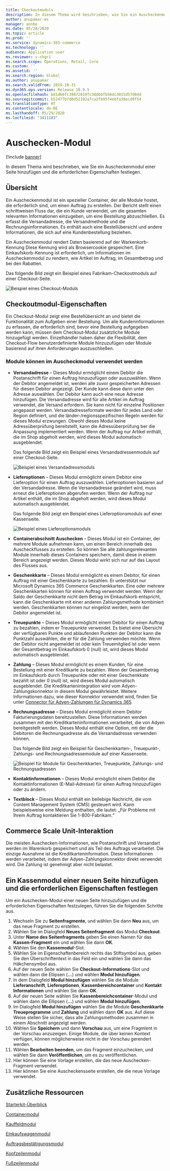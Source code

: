 ```yaml
---
title: Checkoutmoduls
description: In diesem Thema wird beschrieben, wie Sie ein Auscheckenmodul einer Seite hinzufügen und die erforderlichen Eigenschaften festlegen.
author: anupamar-ms
manager: annbe
ms.date: 05/28/2020
ms.topic: article
ms.prod: ''
ms.service: dynamics-365-commerce
ms.technology: ''
audience: Application user
ms.reviewer: v-chgri
ms.search.scope: Operations, Retail, Core
ms.custom: ''
ms.assetid: ''
ms.search.region: Global
ms.author: anupamar
ms.search.validFrom: 2019-10-31
ms.dyn365.ops.version: Release 10.0.5
ms.openlocfilehash: bd1d66fc39872019fc38dbbfb56dc3015d57d0dd
ms.sourcegitcommit: b52477b7d0d52102a7ca2fb95f4ebfa30ecd9f54
ms.translationtype: HT
ms.contentlocale: de-DE
ms.lasthandoff: 05/29/2020
ms.locfileid: "3411183"
---
```

# <a name="checkout-module"></a>Auschecken-Modul


[!include [banner](includes/banner.md)]

In diesem Thema wird beschrieben, wie Sie ein Auscheckenmodul einer Seite hinzufügen und die erforderlichen Eigenschaften festlegen.

## <a name="overview"></a>Übersicht

Ein Auscheckenmodul ist ein spezieller Container, der alle Module hostet, die erforderlich sind, um einen Auftrag zu erstellen. Der Bericht stellt einen schrittweisen Fluss dar, die ein Kunde verwendet, um die gesamten relevanten Informationen einzugeben, um eine Bestellung abzuschließen. Es erfasst die Versandadresse, die Versandmethode und die Rechnungsinformationen. Es enthält auch eine Bestellübersicht und andere Informationen, die sich auf eine Kundenbestellung beziehen.

Ein Auscheckenmodul rendert Daten basierend auf der Warkenkorb-Kennung Diese Kennung wird als Browsercookie gespeichert. Eine Einkaufskorb-Kennung ist erforderlich, um Informationen im Auscheckenmodul zu rendern, wie Artikel im Auftrag, im Gesamtbetrag und bei den Rabatten. 

Das folgende Bild zeigt ein Beispiel eines Fabrikam-Checkoutmoduls auf einer Checkout-Seite.

![Beispiel eines Checkout-Moduls](./media/Checkout.PNG)

## <a name="checkout-module-properties"></a>Checkoutmodul-Eigenschaften

Ein Checkout-Modul zeigt eine Bestellübersicht an und bietet die Funktionalität zum Aufgeben einer Bestellung. Um alle Kundeninformationen zu erfassen, die erforderlich sind, bevor eine Bestellung aufgegeben werden kann, müssen dem Checkout-Modul zusätzliche Module hinzugefügt werden. Einzelhändler haben daher die Flexibilität, dem Checkout-Flow benutzerdefinierte Module hinzuzufügen oder Module basierend auf ihren Anforderungen auszuschließen.

### <a name="modules-that-can-be-used-in-the-checkout-module"></a>Module können im Auscheckmodul verwendet werden

- **Versandadresse** – Dieses Modul ermöglicht einem Debitor die Postanschrift für einen Auftrag hinzuzufügen oder auszuwählen. Wenn der Debitor angemeldet ist, werden alle zuvor gespeicherten Adressen für diesen Debitor angezeigt. Der Kunde kann diese dann unter den Adresse auswählen. Der Debitor kann auch eine neue Adresse hinzufügen. Die Versandadresse wird für alle Artikel im Auftrag verwendet, die Versand erfordern. Sie kann nicht für einzelne Positionen angepasst werden. Versandadresseformate werden für jedes Land oder Region definiert, und die länder-/regionsspezifischen Regeln werden für dieses Modul erzwungen. Obwohl dieses Modul keine Adressüberprüfung bereitstellt, kann die Adressüberprüfung ber die Anpassung implementiert werden. Wenn der Auftrag nur Artikel enthält, die im Shop abgeholt werden, wird dieses Modul automatisch ausgeblendet.

    Das folgende Bild zeigt ein Beispiel eines Versandadressenmoduls auf einer Checkout-Seite.

    ![Beispiel eines Versandadressmoduls](./media/ecommerce-shippingaddress.PNG)

- **Lieferoptionen** – Dieses Modul ermöglicht einem Debitor eine Lieferoption für einen Auftrag auszuwählen. Lieferoptionen basieren auf der Versandadresse. Wenn die Versandadresse geändert wird, muss erneut die Lieferoptionen abgerufen werden. Wenn der Auftrag nur Artikel enthält, die im Shop abgeholt werden, wird dieses Modul automatisch ausgeblendet.

    Das folgende Bild zeigt ein Beispiel eines Lieferoptionsmoduls auf einer Kassenseite.

    ![Beispiel eines Lieferoptionsmoduls](./media/ecommerce-deliveryoptions.PNG)

- **Containerabschnitt Auschecken** – Dieses Modul ist ein Container, der mehrere Module aufnehmen kann, um einen Bereich innerhalb des Auscheckflusses zu erstellen. So können Sie alle zahlungsrelevanten Module innerhalb dieses Containers speichern, damit diese in einem Bereich angezeigt werden. Dieses Modul wirkt sich nur auf das Layout des Flusses aus.
- **Geschenkkarte** – Dieses Modul ermöglicht es einem Debitor, für einen Auftrag mit einer Geschenkkarte zu bezahlen. Er unterstützt nur Microsoft Dynamics 365 Commerce Geschenkkarten. Eine oder mehrere Geschenkkarten können für einen Auftrag verwendet werden. Wenn der Saldo der Geschenkkarte nicht dem Betrag im Einkaufskorb entspricht, kann die Geschenkkarte mit einer anderen Zahlungsmethode kombiniert werden. Geschenkkarten können nur eingelöst werden, wenn der Debitor angemeldet ist.
- **Treuepunkte** – Dieses Modul ermöglicht einem Debitor für einen Auftrag zu bezahlen, indem er Treuepunkte verwendet. Es bietet eine Übersicht der verfügbaren Punkte und ablaufenden Punkten der Debitor kann die Punktzahl auswählen, die er für die Zahlung verwenden möchte. Wenn der Debitor nicht angemeldet ist oder kein Treuemitglied ist oder wenn der Gesamtbetrag im Einkaufskorb 0 (null) ist, wird dieses Modul automatisch ausgeblendet.
- **Zahlung** – Dieses Modul ermöglicht es einem Kunden, für eine Bestellung mit einer Kreditkarte zu bezahlen. Wenn der Gesamtbetrag im Einkaufskorb durch Treuepunkte oder mit einer Geschenkkate bezahlt ist oder 0 (null) ist, wird dieses Modul automatisch ausgeblendet. Die Kreditkartenintegration wird vom Adyen-Zahlungskonnektor in diesem Modul gewährleistet. Weitere Informationen dazu, wie dieser Konnektor verwendet wird, finden Sie unter [Connector für Adyen-Zahlungen für Dynamics 365](dev-itpro/adyen-connector.md).
- **Rechnungsadresse** – Dieses Modul ermöglicht einem Debitor Fakturierungsdaten bereitzustellen. Diese Informationen werden zusammen mit den Kreditkarteninformationen verarbeitet, die von Adyen bereitgestellt werden. Dieses Modul enthält eine Option, mti der die Debitoren die Rechnungsadresse als die Versandadresse verwenden können.

    Das folgende Bild zeigt ein Beispiel für Geschenkkarten-, Treuepunkt-, Zahlungs- und Rechnungsadressemodule auf einer Kassenseite.

    ![Beispiel für Module für Geschenkkarten, Treuepunkte, Zahlungs- und Rechnungsadressen](./media/ecommerce-payments.PNG)

- **Kontaktinformationen** – Dieses Modul ermöglicht einem Debitor die Kontaktinformationen (E-Mail-Adresse) für einen Auftrag hinzuzufügen oder zu ändern.

- **Textblock** – Dieses Modul enthält ein beliebige Nachricht, die vom Content Management System (CMS) gesteuert wird. Kann beispielsweise eine Meldung enthalten, die lautet: „Für Probleme mit Ihrem Auftrag kontaktieren Sie 1-800-Fabrikam.“ 

## <a name="commerce-scale-unit-interaction"></a>Commerce Scale Unit-Interaktion

Die meisten Auschecken-Informationen, wie Postanschrift und Versandart werden im Warenkorb gespeichert und als Teil des Auftrags verarbeitet. Die einzige Ausnahme ist die Kreditkarteninformation. Diese Informationen werden verarbeitet, indem der Adyen-Zahlungskonnektor direkt verwendet wird. Die Zahlung ist genehmigt aber nicht belastet.

## <a name="add-a-checkout-module-to-a-page-and-set-the-required-properties"></a>Ein Kassenmodul einer neuen Seite hinzufügen und die erforderlichen Eigenschaften festlegen

Um ein Auschecken-Modul einer neuen Seite hinzuzufügen und die erforderlichen Eigenschaften festzulegen, führen Sie die folgenden Schritte aus.

1. Wechseln Sie zu **Seitenfragmente**, und wählen Sie dann **Neu** aus, um das neue Fragment zu erstellen.
1. Wählen Sie im Dialogfeld **Neues Seitenfragment** das Modul **Checkout**.
1. Unter **Name des Seitenfragments** geben Sie einen Namen für das **Kassen-Fragment** ein und wählen Sie dann **OK**.
1. Wählen Sie den **Kassemodul**-Slot.
1. Wählen Sie im Eigenschaftenbereich rechts das Stiftsymbol aus, geben Sie den Überschriftentext in das Feld ein und wählen Sie dann das Häkchensymbol aus.
1. Auf der neuen Seite wählen Sie **Checkout-Informations**-Slot und wählen dann die Ellipsen (**...**) und wählen **Modul hinzufügen**.
1. In dem Dialogfeld **Modul hinzufügen** wählen Sie die Module **Lieferanschrift**, **Lieferoptionen**, **Kassenbereichcontainer** und **Kontakt Informationen** und wählen Sie dann **OK**.
1. Auf der neuen Seite wählen Sie **Kassenbereichcontainer**-Modul und wählen dann die Ellipsen (**...**) und wählen **Modul hinzufügen**.
1. Im Dialogfeld **Modul hinzufügen** wählen Sie die Module **Geschenkkarte** **Treueprogramme** und **Zahlung** und wählen dann **OK** aus. Auf diese Weise stellen Sie sicher, dass alle Zahlungsmethoden zusammen in einem Abschnitt angezeigt werden.
1. Wählen Sie **Speichern** und dann **Vorschau** aus, um eine Fragmlent in der Vorschau anzuzeigen. Einige Module, die über keinen Kontext verfügen, können möglicherweise nicht in der Vorschau gerendert werden.
1. Wählen **Bearbeiten beenden**, um das Fragment einzuchecken, und wählen Sie dann **Veröffentlichen**, um es zu veröffentlichen.
1. Hier können Sie eine Vorlage erstellen, die das neue Auschecken-Fragment verwendet.
1. Hier können Sie eine Auscheckensseite erstellen, die die neue Vorlage verwendet.

## <a name="additional-resources"></a>Zusätzliche Ressourcen

[Starterkit-Überblick](starter-kit-overview.md)

[Containermodul](add-container-module.md)

[Kauffeldmodul](add-buy-box.md)

[Einkaufswagenmodul](add-cart-module.md)

[Auftragsbestätigungsmodul](order-confirmation-module.md)

[Kopfzeilenmodul](author-header-module.md)

[Fußzeilenmodul](author-footer-module.md)
